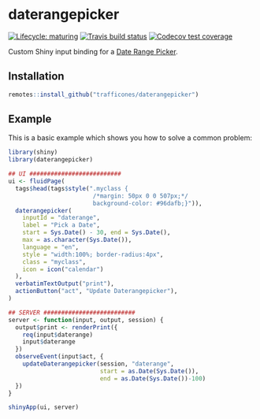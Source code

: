 # daterangepicker

<!-- badges: start -->
[![Lifecycle: maturing](https://img.shields.io/badge/lifecycle-maturing-blue.svg)](https://www.tidyverse.org/lifecycle/#maturing)
[![Travis build status](https://travis-ci.org/trafficonese/daterangepicker.svg?branch=master)](https://travis-ci.org/trafficonese/daterangepicker)
[![Codecov test coverage](https://codecov.io/gh/trafficonese/daterangepicker/branch/master/graph/badge.svg)](https://codecov.io/gh/trafficonese/daterangepicker?branch=master)
<!-- badges: end -->

Custom Shiny input binding for a [Date Range Picker](https://www.daterangepicker.com/).

## Installation

``` r
remotes::install_github("trafficones/daterangepicker")
```

## Example

This is a basic example which shows you how to solve a common problem:

``` r
library(shiny)
library(daterangepicker)

## UI ##########################
ui <- fluidPage(
  tags$head(tags$style(".myclass {
                        /*margin: 50px 0 0 507px;*/
                        background-color: #96dafb;}")),
  daterangepicker(
    inputId = "daterange",
    label = "Pick a Date",
    start = Sys.Date() - 30, end = Sys.Date(),
    max = as.character(Sys.Date()),
    language = "en",
    style = "width:100%; border-radius:4px",
    class = "myclass",
    icon = icon("calendar")
  ),
  verbatimTextOutput("print"),
  actionButton("act", "Update Daterangepicker"),
)

## SERVER ##########################
server <- function(input, output, session) {
  output$print <- renderPrint({
    req(input$daterange)
    input$daterange
  })
  observeEvent(input$act, {
    updateDaterangepicker(session, "daterange",
                          start = as.Date(Sys.Date()), 
                          end = as.Date(Sys.Date())-100)
  })
}

shinyApp(ui, server)
```

